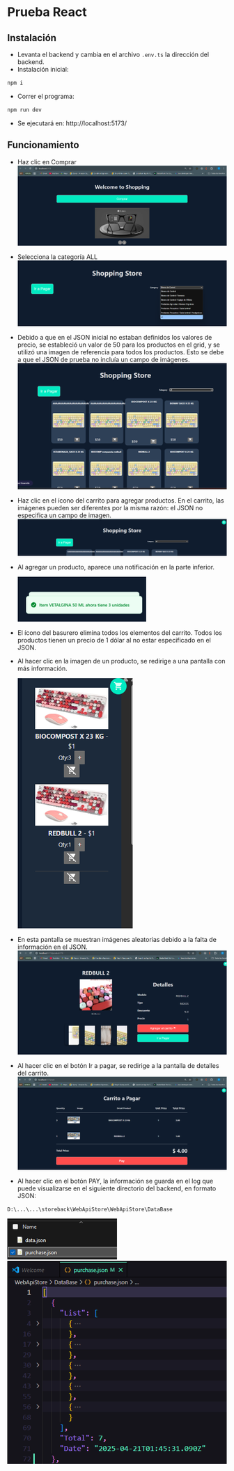 # Prueba React

## Instalación

- Levanta el backend y cambia en el archivo `.env.ts` la dirección del backend.
- Instalación inicial:

```js
npm i
```

- Correr el programa:

```js
npm run dev
```

- Se ejecutará en: http://localhost:5173/

## Funcionamiento

- Haz clic en Comprar
  ![alt text](image.png)

- Selecciona la categoría ALL
  ![alt text](image-1.png)

- Debido a que en el JSON inicial no estaban definidos los valores de precio, se estableció un valor de 50 para los productos en el grid, y se utilizó una imagen de referencia para todos los productos. Esto se debe a que el JSON de prueba no incluía un campo de imágenes.
  ![alt text](image-2.png)

- Haz clic en el ícono del carrito para agregar productos. En el carrito, las imágenes pueden ser diferentes por la misma razón: el JSON no especifica un campo de imagen.
  ![alt text](image-3.png)
- Al agregar un producto, aparece una notificación en la parte inferior.

  ![alt text](image-8.png)

- El ícono del basurero elimina todos los elementos del carrito. Todos los productos tienen un precio de 1 dólar al no estar especificado en el JSON.

- Al hacer clic en la imagen de un producto, se redirige a una pantalla con más información.

  ![alt text](image-4.png)

- En esta pantalla se muestran imágenes aleatorias debido a la falta de información en el JSON.
  ![alt text](image-5.png)
- Al hacer clic en el botón Ir a pagar, se redirige a la pantalla de detalles del carrito.
  ![alt text](image-6.png)
- Al hacer clic en el botón PAY, la información se guarda en el log que puede visualizarse en el siguiente directorio del backend, en formato JSON:

```
D:\...\...\storeback\WebApiStore\WebApiStore\DataBase
```

![alt text](image-7.png)
![alt text](image-9.png)
